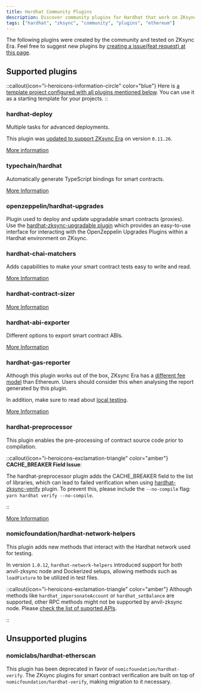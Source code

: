 ```yaml
---
title: Hardhat Community Plugins
description: Discover community plugins for Hardhat that work on ZKsync Era.
tags: ["hardhat", "zksync", "community", "plugins", "ethereum"]
---
```


The following plugins were created by the community and tested on ZKsync Era.
Feel free to suggest new plugins by [creating a issue(feat request) at this page](%%zk_git_repo_hardhat-zksync%%/issues/new?assignees=&labels=feat&projects=&template=feature_report.md&title=).

## Supported plugins

::callout{icon="i-heroicons-information-circle" color="blue"}
Here is [a template project configured with all plugins mentioned below](%%zk_git_repo_era-hardhat-with-plugins%%).
You can use it as a starting template for your projects.
::

### hardhat-deploy

Multiple tasks for advanced deployments.

This plugin was [updated to support ZKsync Era](https://github.com/wighawag/hardhat-deploy/pull/437) on version `0.11.26`.

[More information](https://www.npmjs.com/package/hardhat-deploy)

### typechain/hardhat

Automatically generate TypeScript bindings for smart contracts.

[More Information](https://www.npmjs.com/package/@typechain/hardhat)

### openzeppelin/hardhat-upgrades

Plugin used to deploy and update upgradable smart contracts (proxies).
Use the [hardhat-zksync-upgradable plugin](hardhat-zksync-upgradable) which provides an easy-to-use interface
for interacting with the OpenZeppelin Upgrades Plugins within a Hardhat environment on ZKsync.

### hardhat-chai-matchers

Adds capabilities to make your smart contract tests easy to write and read.

[More Information](https://www.npmjs.com/package/@nomicfoundation/hardhat-chai-matchers)

### hardhat-contract-sizer

[More Information](https://www.npmjs.com/package/hardhat-contract-sizer)

### hardhat-abi-exporter

Different options to export smart contract ABIs.

[More Information](https://www.npmjs.com/package/hardhat-abi-exporter)

### hardhat-gas-reporter

Although this plugin works out of the box, ZKsync Era has a [different fee model](/zksync-protocol/zksync-era/transactions/fee-model) than Ethereum.
Users should consider this when analysing the report generated by this plugin.

In addition, make sure to read about [local testing](/zksync-network/tooling/local-setup/).

[More Information](https://www.npmjs.com/package/hardhat-gas-reporter)

### hardhat-preprocessor

This plugin enables the pre-processing of contract source code prior to compilation.

::callout{icon="i-heroicons-exclamation-triangle" color="amber"}
**CACHE_BREAKER Field Issue**:

The hardhat-preprocessor plugin adds the CACHE_BREAKER field to the list of libraries,
which can lead to failed verification when using [hardhat-zksync-verify](hardhat-zksync-verify) plugin.
To prevent this, please include the `--no-compile` flag: `yarn hardhat verify --no-compile`.

::

[More Information](https://www.npmjs.com/package/hardhat-preprocessor)

### nomicfoundation/hardhat-network-helpers

This plugin adds new methods that interact with the Hardhat network used for testing.

In version `1.0.12`, `hardhat-network-helpers` introduced support for both anvil-zksync node and Dockerized setups, allowing methods
such as `loadFixture` to be utilized in test files.

::callout{icon="i-heroicons-exclamation-triangle" color="amber"}
Although methods like `hardhat_impersonateAccount` or `hardhat_setBalance` are supported, other RPC methods might not be supported by anvil-zksync node.
Please [check the list of suported APIs](https://github.com/matter-labs/anvil-zksync/blob/main/SUPPORTED_APIS.md).

::

## Unsupported plugins

### nomiclabs/hardhat-etherscan

This plugin has been deprecated in favor of `nomicfoundation/hardhat-verify`. The ZKsync plugins for smart contract verification are built
on top of `nomicfoundation/hardhat-verify`, making migration to it necessary.
